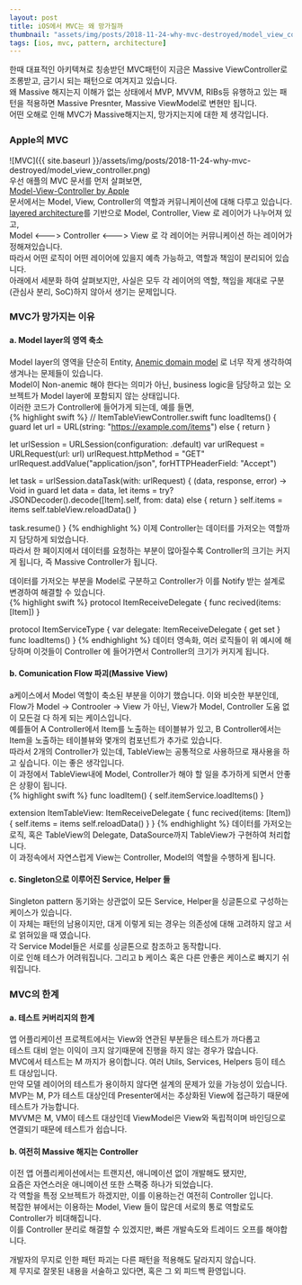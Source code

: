 ```yaml
---
layout: post
title: iOS에서 MVC는 왜 망가질까
thumbnail: "assets/img/posts/2018-11-24-why-mvc-destroyed/model_view_controller.png"
tags: [ios, mvc, pattern, architecture]
---
```

한때 대표적인 아키텍쳐로 칭송받던 MVC패턴이 지금은 Massive ViewController로 조롱받고, 금기시 되는 패턴으로 여겨지고 있습니다.  
왜 Massive 해지는지 이해가 없는 상태에서 MVP, MVVM, RIBs등 유행하고 있는 패턴을 적용하면 Massive Presnter, Massive ViewModel로 변현만 됩니다.  
어떤 오해로 인해 MVC가 Massive해지는지, 망가지는지에 대한 제 생각입니다.  
  
### Apple의 MVC
![MVC]({{ site.baseurl }}/assets/img/posts/2018-11-24-why-mvc-destroyed/model_view_controller.png)  
우선 애플의 MVC 문서를 먼저 살펴보면,  
[Model-View-Controller by Apple](https://developer.apple.com/library/archive/documentation/General/Conceptual/DevPedia-CocoaCore/MVC.html)  
문서에서는 Model, View, Controller의 역할과 커뮤니케이션에 대해 다루고 있습니다.  
[layered architecture](https://ko.wikipedia.org/wiki/다층_구조)를 기반으로 Model, Controller, View 로 레이어가 나누어져 있고,  
Model <---> Controller <---> View 로 각 레이어는 커뮤니케이션 하는 레이어가 정해져있습니다.  
따라서 어떤 로직이 어떤 레이어에 있을지 예측 가능하고, 역할과 책임이 분리되어 있습니다.  
아래에서 세분화 하여 살펴보지만, 사실은 모두 각 레이어의 역할, 책임을 제대로 구분(관심사 분리, SoC)하지 않아서 생기는 문제입니다.  
  
### MVC가 망가지는 이유
#### a. Model layer의 영역 축소
Model layer의 영역을 단순히 Entity, [Anemic domain model](https://en.wikipedia.org/wiki/Anemic_domain_model) 로 너무 작게 생각하여 생겨나는 문제들이 있습니다.  
Model이 Non-anemic 해야 한다는 의미가 아닌, business logic을 담당하고 있는 오브젝트가 Model layer에 포함되지 않는 상태입니다.  
이러한 코드가 Controller에 들어가게 되는데, 예를 들면,  
{% highlight swift %}
// ItemTableViewController.swift
func loadItems() {
  guard let url = URL(string: "https://example.com/items") else {
    return
  }
  
  let urlSession = URLSession(configuration: .default)
  var urlRequest = URLRequest(url: url)
  urlRequest.httpMethod = "GET"
  urlRequest.addValue("application/json", forHTTPHeaderField: "Accept")
  
  let task = urlSession.dataTask(with: urlRequest) { (data, response, error) -> Void in
    guard let data = data, let items = try? JSONDecoder().decode([Item].self, from: data) else {
      return
    }
    self.items = items
    self.tableView.reloadData()
  }
  
  task.resume()
}
{% endhighlight %}
이제 Controller는 데이터를 가저오는 역할까지 담당하게 되었습니다.  
따라서 한 페이지에서 데이터를 요청하는 부분이 많아질수록 Controller의 크기는 커지게 됩니다, 즉 Massive Controller가 됩니다.  
  
데이터를 가저오는 부분을 Model로 구분하고 Controller가 이를 Notify 받는 설계로 변경하여 해결할 수 있습니다.  
{% highlight swift %}
protocol ItemReceiveDelegate {
  func recived(items: [Item])
}
 
protocol ItemServiceType {
  var delegate: ItemReceiveDelegate { get set }
  func loadItems()
}
{% endhighlight %}
데이터 영속화, 여러 로직들이 위 예시에 해당하며 이것들이 Controller 에 들어가면서 Controller의 크기가 커지게 됩니다.  

#### b. Comunication Flow 파괴(Massive View)
a케이스에서 Model 역할이 축소된 부분을 이야기 했습니다. 이와 비슷한 부분인데,  
Flow가 Model -> Controoler -> View 가 아닌, View가 Model, Controller 도움 없이 모든걸 다 하게 되는 케이스입니다.  
예를들어 A Controller에서 Item를 노출하는 테이블뷰가 있고, B Controller에서는 Item을 노출하는 테이블뷰와 몇개의 컴포넌트가 추가로 있습니다.  
따라서 2개의 Controller가 있는데, TableView는 공통적으로 사용하므로 재사용을 하고 싶습니다. 이는 좋은 생각입니다.  
이 과정에서 TableView내에 Model, Controller가 해야 할 일을 추가하게 되면서 안좋은 상황이 됩니다.  
{% highlight swift %}
func loadItem() {
  self.itemService.loadItems()
}

extension ItemTableView: ItemReceiveDelegate {
  func recived(items: [Item]) {
    self.items = items
    self.reloadData()
  }
}
{% endhighlight %}
데이터를 가저오는 로직, 혹은 TableView의 Delegate, DataSource까지 TableView가 구현하여 처리합니다.  
이 과정속에서 자연스럽게 View는 Controller, Model의 역할을 수행하게 됩니다.  
  
#### c. Singleton으로 이루어진 Service, Helper 들
Singleton pattern 동기와는 상관없이 모든 Service, Helper을 싱글톤으로 구성하는 케이스가 있습니다.  
이 자체는 패턴의 남용이지만, 대게 이렇게 되는 경우는 의존성에 대해 고려하지 않고 서로 얽혀있을 때 였습니다.  
각 Service Model들은 서로를 싱글톤으로 참조하고 동작합니다.  
이로 인해 테스가 어려워집니다. 그리고 b 케이스 혹은 다른 안좋은 케이스로 빠지기 쉬워집니다.  
  
### MVC의 한계
#### a. 테스트 커버리지의 한계
앱 어플리케이션 프로젝트에서는 View와 연관된 부분들은 테스트가 까다롭고  
테스트 대비 얻는 이익이 크지 않기때문에 진행을 하지 않는 경우가 많습니다.  
MVC에서 테스트는 M 까지가 용이합니다. 여러 Utils, Services, Helpers 등이 테스트 대상입니다.  
만약 모델 레이어의 테스트가 용이하지 않다면 설계의 문제가 있을 가능성이 있습니다.  
MVP는 M, P가 테스트 대상인데 Presenter에서는 추상화된 View에 접근하기 때문에 테스트가 가능합니다.  
MVVM은 M, VM이 테스트 대상인데 ViewModel은 View와 독립적이며 바인딩으로 연결되기 때문에 테스트가 쉽습니다.  
  
#### b. 여전히 Massive 해지는 Controller
이전 앱 어플리케이션에서는 트랜지션, 애니메이션 없이 개발해도 됐지만,  
요즘은 자연스러운 애니메이션 또한 스팩중 하나가 되었습니다.  
각 역할을 특정 오브젝트가 하겠지만, 이를 이용하는건 여전히 Controller 입니다.  
복잡한 뷰에서는 이용하는 Model, View 들이 많은데 서로의 통로 역할로도 Controller가 비대해집니다.  
이를 Controller 분리로 해결할 수 있겠지만, 빠른 개발속도와 트레이드 오프를 해야합니다.  
  
개발자의 무지로 인한 패턴 파괴는 다른 패턴을 적용해도 달라지지 않습니다.  
제 무지로 잘못된 내용을 서술하고 있다면, 혹은 그 외 피드백 환영입니다.  
